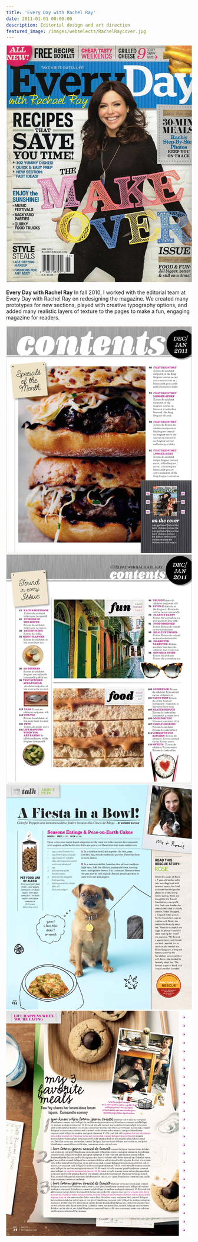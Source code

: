 ```yaml
---
title: 'Every Day with Rachel Ray'
date: 2011-01-01 00:00:00
description: Editorial design and art direction
featured_image: /images/webselects/RachelRaycover.jpg
---
```

![](/images/webselects/RachelRaycover.jpg)

__Every Day with Rachel Ray__
In fall 2010, I worked with the editorial team at Every Day with Rachel Ray on redesigning the magazine. We created many prototypes for new sections, played with creative typography options, and added many realistic layers of texture to the pages to make a fun, engaging magazine for readers.

<div class="gallery" data-columns="2">
	<img src="/images/blogimages/RachelRay/contents1.jpg">
	<img src="/images/blogimages/RachelRay/contents2.jpg">
	<img src="/images/blogimages/RachelRay/pets.jpg">
	<img src="/images/blogimages/RachelRay/endnote.jpg">
	
</div>
